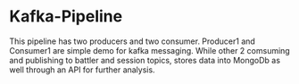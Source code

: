 # Kafka-Pipeline

This pipeline has two producers and two consumer. Producer1 and Consumer1 are simple demo for kafka messaging. While other 2 comsuming and publishing to battler and session topics, stores data into MongoDb as well through an API for further analysis.
